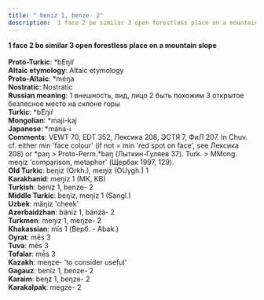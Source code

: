 ```yaml
---
title: " beniz 1, benze- 2"
description:  1 face 2 be similar 3 open forestless place on a mountain slope
---
```

<p data-pagefind-weight="0.5">
<strong> 1 face 2 be similar 3 open forestless place on a mountain slope</strong><br><br>
<strong>Proto-Turkic</strong>:  *bEŋiŕ<br>
<strong>Altaic etymology</strong>:  Altaic etymology<br>
<strong> Proto-Altaic</strong>:  *méŋa<br>
<strong>Nostratic</strong>:  Nostratic<br>
<strong>Russian meaning</strong>:  1 внешность, вид, лицо 2 быть похожим 3 открытое безлесное место на склоне горы<br>
<strong>Turkic</strong>:  *bEŋiŕ<br>
<strong>Mongolian</strong>:  *maji-kaj<br>
<strong>Japanese</strong>:  *mána-i<br>
<strong>Comments</strong>:  VEWT 70, EDT 352, Лексика 208, ЭСТЯ 7, ФиЛ 207. In Chuv. cf. either min 'face colour' (if not = min 'red spot on face', see Лексика 208) or *paŋ > Proto-Perm.*baŋ (Лыткин-Гуляев 37). Turk. > MMong. meŋiz 'comparison, metaphor' (Щербак 1997, 129).<br>
<strong>Old Turkic</strong>:  beŋiz (Orkh.), meŋiz (OUygh.) 1<br>
<strong>Karakhanid</strong>:  meŋiz 1 (MK, KB)<br>
<strong>Turkish</strong>:  beniz 1, benze- 2<br>
<strong>Middle Turkic</strong>:  beŋiz, meŋiz 1 (Sangl.)<br>
<strong>Uzbek</strong>:  mäŋiz 'cheek'<br>
<strong>Azerbaidzhan</strong>:  bäniz 1, bänzä- 2<br>
<strong>Turkmen</strong>:  meŋiz 1, meŋze- 2<br>
<strong>Khakassian</strong>:  mīs 1 (Верб. - Abak.)<br>
<strong>Oyrat</strong>:  mēs 3<br>
<strong>Tuva</strong>:  mēs 3<br>
<strong>Tofalar</strong>:  mē̃s 3<br>
<strong>Kazakh</strong>:  meŋze- 'to consider useful'<br>
<strong>Gagauz</strong>:  beniz 1, benze- 2<br>
<strong>Karaim</strong>:  beŋz 1, beŋze- 2<br>
<strong>Karakalpak</strong>:  megze- 2<br>

</p>
